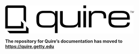 ![](quire-logo--sm.png)

**The repository for Quire’s documentation has moved to https://quire.getty.edu**
